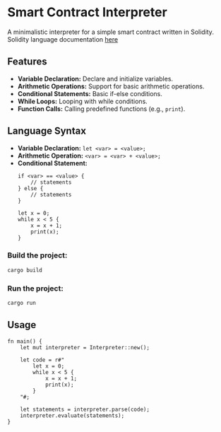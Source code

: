 # Smart Contract Interpreter

A minimalistic interpreter for a simple smart contract written in Solidity.
Solidity language documentation [here](https://docs.soliditylang.org/en/v0.8.26/)
## Features

- **Variable Declaration:** Declare and initialize variables.
- **Arithmetic Operations:** Support for basic arithmetic operations.
- **Conditional Statements:** Basic if-else conditions.
- **While Loops:** Looping with while conditions.
- **Function Calls:** Calling predefined functions (e.g., `print`).

## Language Syntax

- **Variable Declaration:** `let <var> = <value>;`
- **Arithmetic Operation:** `<var> = <var> + <value>;`
- **Conditional Statement:**
  ```plaintext
  if <var> == <value> {
      // statements
  } else {
      // statements
  }
  
  let x = 0;
  while x < 5 {
      x = x + 1;
      print(x);
  }

### Build the project:

```sh
cargo build
```
### Run the project:

```sh
cargo run
```

## Usage 

```code
fn main() {
    let mut interpreter = Interpreter::new();

    let code = r#"
        let x = 0;
        while x < 5 {
            x = x + 1;
            print(x);
        }
    "#;

    let statements = interpreter.parse(code);
    interpreter.evaluate(statements);
}

```
